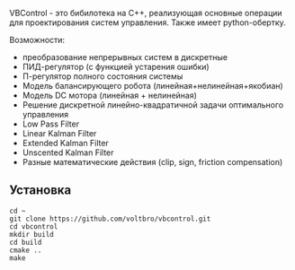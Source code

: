 VBControl - это бибилотека на C++, реализующая основные операции для проектирования систем управления. Также имеет python-обертку. <br>

Возможности:
 - преобразование непрерывных систем в дискретные
 - ПИД-регулятор (c функцией устарения ошибки)
 - П-регулятор полного состояния системы
 - Модель балансирующего робота (линейная+нелинейная+якобиан)
 - Модель DC мотора (линейная + нелинейная)
 - Решение дискретной линейно-квадратичной задачи оптимального управления
 - Low Pass Filter
 - Linear Kalman Filter
 - Extended Kalman Filter
 - Unscented Kalman Filter
 - Разные математические действия (clip, sign, friction compensation)

## Установка
```
cd ~
git clone https://github.com/voltbro/vbcontrol.git
cd vbcontrol
mkdir build
cd build
cmake ..
make
```